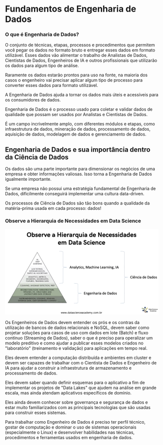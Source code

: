 # Fundamentos de Engenharia de Dados

### O que é Engenharia de Dados?

O conjunto de técnicas, etapas, processos e procedimentos que permitem você pegar os dados no formato bruto e entregar esses dados em formato utilizável. Esses dados vão alimentar o trabalho de Analistas de Dados, Cientistas de Dados, Engenheiros de IA e outros profissionais que utilizarão os dados para algum tipo de análise. 

Raramente os dados estarão prontos para uso na fonte, na maioria dos casos o engenheiro vai precisar aplicar algum tipo de processo para converter esses dados para formato utilizável. 

A Engenharia de Dados ajuda a tornar os dados mais úteis e acessíveis para os consumidores de dados.

Engenharia de Dados é o processo usado para coletar e validar dados de qualidade que possam ser usados por Analistas e Cientistas de Dados.

É um campo incrivelmente amplo, com diferentes módulos e etapas, como infraestrutura de dados, mineração de dados, processamento de dados, aquisição de dados, modelagem de dados e gerenciamento de dados.

## Engenharia de Dados e sua importância dentro da Ciência de Dados

Os dados são uma parte importante para dimensionar os negócios de uma empresa e obter informações valiosas. Isso torna a Engenharia de Dados igualmente importante.

Se uma empresa não possui uma estratégia fundamental de Engenharia de Dados, dificilmente conseguirá implementar uma cultura data-driven.

Os processos de Ciência de Dados são tão bons quando a qualidade da matéria-prima usada em cada processo: dados!

### Observe a Hierarquia de Necessidades em Data Science

![Hierarquia de Necessidades em Data Science](Hierarquia%20de%20necessidades%20em%20Data%20Science.png)

Os Engenheiros de Dados devem entender os prós e os contras da utilização de bancos de dados relacionais e NoSQL, devem saber como projetar soluções para casos de uso com dados em lote (Batch) e fluxo contínuo (Streaming de Dados), saber o que é preciso para operalizar um modelo preditivo e como ajudar a publicar esses modelos criados no "laboratório" (treinamento e validação) para aplicações em tempo real.

Eles devem entender a computação distribuída e ambientes em cluster e devem ser capazes de trabalhar com o Cientista de Dados e Engenheiro de IA para ajudar a construir a infraestrutura de armazenamento e processamento de dados.

Eles devem saber quando definir esquemas para o aplicativo a fim de implementar os projetos de "Data Lakes" que ajudem na análise em grande escala, mas ainda atendam aplicativos específicos de domínio.

Eles ainda devem conhecer sobre governança e segurança de dados e estar muito familiarizados com as principais tecnologias que são usadas para construir esses sistemas.

Para trabalhar como Engenheiro de Dados é preciso ter perfil técnico, gostar de computação e dominar o uso de sistemas operacionais (especialmente o Linux) e desenvolver habilidades nas técnicas, procedimentos e ferramentas usados em engenharia de dados.